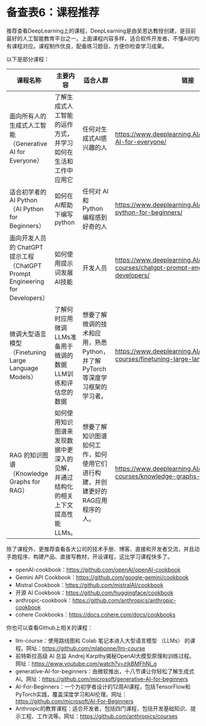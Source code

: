 # 备查表6：课程推荐

推荐查看DeepLearning上的课程，DeepLearning是由吴恩达教授创建，是目前最好的人工智能教育平台之一。上面课程内容多样，适合软件开发者、不懂AI的均有课程对应。课程制作优良，配备练习题目，方便你检查学习成果。

以下是部分课程：

| 课程名称                                                     | 主要内容                                                     | 适合人群                                                     | 链接                                                         |
| ------------------------------------------------------------ | ------------------------------------------------------------ | ------------------------------------------------------------ | ------------------------------------------------------------ |
| 面向所有人的生成式人工智能（Generative AI for Everyone）   | 了解生成式人工智能的运作方式，并学习如何在生活和工作中应用它 | 任何对生成式AI感兴趣的人                                   | https://www.deeplearning.AI/courses/generative-AI-for-everyone/ |
| 适合初学者的 AI Python（AI Python for Beginners）        | 如何在AI帮助下编写python                                   | 任何对 AI 和 Python 编程感到好奇的人                       | https://www.deeplearning.AI/short-courses/AI-python-for-beginners/ |
| 面向开发人员的 ChatGPT 提示工程（ChatGPT Prompt Engineering for Developers） | 如何使用提示词发展AI技能                                   | 开发人员                                                     | https://www.deeplearning.AI/short-courses/chatgpt-prompt-engineering-for-developers/ |
| 微调大型语言模型（Finetuning Large Language Models）         | 了解何时应用微调LLMs准备用于微调的数据LLM训练和评估您的数据  | 想要了解微调的技术和应用，熟悉 Python，并了解 PyTorch 等深度学习框架的学习者。 | https://www.deeplearning.AI/short-courses/finetuning-large-language-models/ |
| RAG 的知识图谱（Knowledge Graphs for RAG）                   | 如何使用知识图谱来发现数据中更深入的见解，并通过结构化的相关上下文提高性能LLMs。 | 想要了解知识图谱如何工作，如何使用它们进行构建，并创建更好的RAG应用程序的人。 | https://www.deeplearning.AI/short-courses/knowledge-graphs-rag/ |

除了课程外，更推荐查看各大公司的技术手册、博客、直接和开发者交流，并且动手跑程序、构建产品、直接写教材，开设课程，这比学习课程快多了。

- openAI-cookbook：https://github.com/openAI/openAI-cookbook
- Gemini API Cookbook：https://github.com/google-gemini/cookbook
- Mistral Cookbook：https://github.com/mistralAI/cookbook
- 开源 AI Cookbook：https://github.com/huggingface/cookbook
- anthropic-cookbook：https://github.com/anthropics/anthropic-cookbook
- cohere Cookbooks：https://docs.cohere.com/docs/cookbooks

你也可以查看Github上相关的课程：

- llm-course：使用路线图和 Colab 笔记本进入大型语言模型 （LLMs） 的课程。网址：https://github.com/mlabonne/llm-course
- 前特斯拉高级 AI 总监 Andrej Karpthy揭秘OpenAI大模型原理和训练过程。网址：https://www.youtube.com/watch?v=zjkBMFhNj_g
- generative-AI-for-beginners：由微软推出，十八节课让你轻松了解生成式AI。网址：https://github.com/microsoft/generative-AI-for-beginners
- AI-For-Beginners：一个为初学者设计的12周AI课程，包括TensorFlow和PyTorch实践，覆盖深度学习和AI伦理。网址：https://github.com/microsoft/AI-For-Beginners
- Anthropic的教育课程：适合开发者，包括四门课程，包括开发基础知识、提示工程、工作流等。网址：https://github.com/anthropics/courses

##
